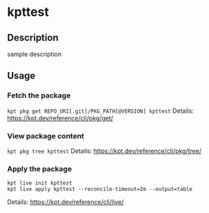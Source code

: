 # kpttest

## Description
sample description

## Usage

### Fetch the package
`kpt pkg get REPO_URI[.git]/PKG_PATH[@VERSION] kpttest`
Details: https://kpt.dev/reference/cli/pkg/get/

### View package content
`kpt pkg tree kpttest`
Details: https://kpt.dev/reference/cli/pkg/tree/

### Apply the package
```
kpt live init kpttest
kpt live apply kpttest --reconcile-timeout=2m --output=table
```
Details: https://kpt.dev/reference/cli/live/
